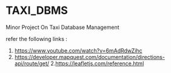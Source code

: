 # TAXI_DBMS
Minor Project On Taxi Database Management


refer the following links :

1.  https://www.youtube.com/watch?v=6mAdRdwZihc
2. https://developer.mapquest.com/documentation/directions-api/route/get/
2.https://leafletjs.com/reference.html
